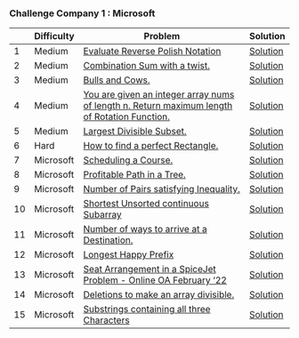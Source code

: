 ### Challenge Company 1 : Microsoft 

|  | Difficulty | Problem | Solution |
| --- | --- | --- | --- |
| 1 | Medium | [Evaluate Reverse Polish Notation](https://leetcode.com/problems/evaluate-reverse-polish-notation/) | [Solution](https://github.com/uzma024/6companies30days/blob/main/Microsoft/Evaluate_Reverse_Polish_Notation.cpp)
| 2 | Medium | [Combination Sum with a twist.](https://leetcode.com/problems/combination-sum-iii/) | [Solution](https://github.com/uzma024/6companies30days/blob/main/Microsoft/Combination_Sum_III.cpp)
| 3 | Medium | [Bulls and Cows.](https://leetcode.com/problems/bulls-and-cows/) | [Solution](https://github.com/uzma024/6companies30days/blob/main/Microsoft/Bulls_and_Cows.cpp)
| 4 | Medium | [You are given an integer array nums of length n. Return maximum length of Rotation Function.](https://leetcode.com/problems/rotate-function/) | [Solution](https://github.com/uzma024/6companies30days/blob/main/Microsoft/Rotate_Function.cpp)
| 5 | Medium | [Largest Divisible Subset.](https://leetcode.com/problems/largest-divisible-subset/) | [Solution](https://github.com/uzma024/6companies30days/blob/main/Microsoft/Largest_Divisible_Subset.cpp)
| 6 | Hard | [How to find a perfect Rectangle.](https://leetcode.com/problems/perfect-rectangle/) | [Solution](https://github.com/uzma024/6companies30days/blob/main/Microsoft/Perfect_Rectangle.cpp)
| 7 | Microsoft | [Scheduling a Course.](https://leetcode.com/problems/course-schedule/) | [Solution](https://github.com/uzma024/6companies30days/blob/main/Microsoft/course_schedule.cpp)
| 8 | Microsoft | [Profitable Path in a Tree.](https://leetcode.com/problems/most-profitable-path-in-a-tree/) | [Solution](https://github.com/uzma024/6companies30days/blob/main/Microsoft/)
| 9 | Microsoft | [Number of Pairs satisfying Inequality.](https://leetcode.com/problems/number-of-pairs-satisfying-inequality/) | [Solution](https://github.com/uzma024/6companies30days/blob/main/Microsoft/)
| 10 | Microsoft | [Shortest Unsorted continuous Subarray](https://leetcode.com/problems/shortest-unsorted-continuous-subarray) | [Solution](https://github.com/uzma024/6companies30days/blob/main/Microsoft/shortest-unsorted-continuous-subarray.cpp)
| 11 | Microsoft | [Number of ways to arrive at a Destination.](https://leetcode.com/problems/number-of-ways-to-arrive-at-destination/) | [Solution]()
| 12 | Microsoft | [Longest Happy Prefix](https://leetcode.com/problems/longest-happy-prefix/) | [Solution]()
| 13 | Microsoft | [Seat Arrangement in a SpiceJet Problem - Online OA February ‘22](https://leetcode.com/problems/airplane-seat-assignment-probability/) | [Solution]()
| 14 | Microsoft | [Deletions to make an array divisible.](https://leetcode.com/problems/minimum-deletions-to-make-array-divisible/) | [Solution]()
| 15 | Microsoft | [Substrings containing all three Characters](https://leetcode.com/problems/number-of-substrings-containing-all-three-characters/) | [Solution](https://github.com/uzma024/6companies30days/blob/main/Microsoft/number-of-substrings-containing-all-three-characters.cpp)
 